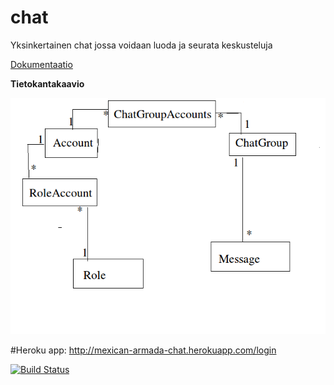 # chat
Yksinkertainen chat jossa voidaan luoda ja seurata keskusteluja

[Dokumentaatio](documentation/dokumentaatio.md)

**Tietokantakaavio**



![tietokantakaavio](/documentation/Tietokantakaavio.png)

#Heroku app:
http://mexican-armada-chat.herokuapp.com/login

[![Build Status](https://travis-ci.org/lesktimo/chat.svg?branch=master)](https://travis-ci.org/lesktimo/chat)
